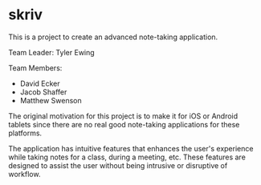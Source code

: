 skriv
=====

This is a project to create an advanced note-taking application.

Team Leader: Tyler Ewing

Team Members:
* David Ecker
* Jacob Shaffer
* Matthew Swenson

The original motivation for this project is to make it for iOS or Android tablets since there are no real good note-taking applications for these platforms.

The application has intuitive features that enhances the user's experience while taking notes for a class, during a meeting, etc. These features are designed to assist the user without being intrusive or disruptive of workflow.


